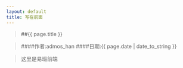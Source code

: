 ```yaml
---
layout: default
title: 写在前面
---
```


>##{{ page.title }}

>####作者:admos_han 
>####日期:{{ page.date | date_to_string }}

> 这里是易班前端
